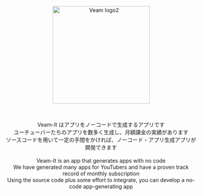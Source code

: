 <p align="center">
<img width="257" alt="Veam logo2" src="https://user-images.githubusercontent.com/127921533/227145922-4fd7c72a-9e10-499e-aef1-12d34a96df7c.png">
</p>
<br>
<p align="center">
Veam-It はアプリをノーコードで生成するアプリです
<br>
ユーチューバーたちのアプリを数多く生成し、月額課金の実績があります
<br>
ソースコードを用いて一定の手間をかければ、ノーコード・アプリ生成アプリが開発できます
<br>
<Br>
Veam-It is an app that generates apps with no code
<br>
We have generated many apps for YouTubers and have a proven track record of monthly subscription
<br>
Using the source code plus some effort to integrate, you can develop a no-code app-generating app
</p>
